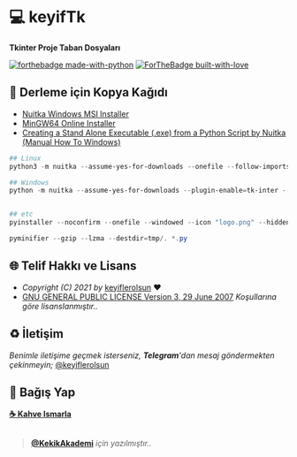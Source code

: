 # 💻 keyifTk

**Tkinter Proje Taban Dosyaları**

[![forthebadge made-with-python](http://ForTheBadge.com/images/badges/made-with-python.svg)](https://www.python.org/)
[![ForTheBadge built-with-love](http://ForTheBadge.com/images/badges/built-with-love.svg)](https://GitHub.com/keyiflerolsun/)

## 🚀 Derleme için Kopya Kağıdı

- [Nuitka Windows MSI Installer](https://nuitka.net/pages/download.html#id5)
- [MinGW64 Online Installer](https://sourceforge.net/projects/mingw-w64/files)
- [Creating a Stand Alone Executable (.exe) from a Python Script by Nuitka (Manual How To Windows)](https://www.youtube.com/watch?v=lCpvyfSwq5A)

```ps1
## Linux
python3 -m nuitka --assume-yes-for-downloads --onefile --follow-imports --include-data-dir=Temalar=Temalar --include-data-file=logo.png=logo.png --linux-onefile-icon=logo.png basla.py

## Windows
python -m nuitka --assume-yes-for-downloads --plugin-enable=tk-inter --windows-disable-console --onefile --follow-imports --include-data-dir=Temalar=Temalar --include-data-file=logo.png=logo.png --windows-icon-from-ico=logo.png basla.py


## etc
pyinstaller --noconfirm --onefile --windowed --icon "logo.png" --hidden-import "tkinter" --add-data "Temalar;Temalar"  "basla.py"

pyminifier --gzip --lzma --destdir=tmp/. *.py

```

## 🌐 Telif Hakkı ve Lisans

* *Copyright (C) 2021 by* [keyiflerolsun](https://github.com/keyiflerolsun) ❤️️
* [GNU GENERAL PUBLIC LICENSE Version 3, 29 June 2007](https://github.com/keyiflerolsun/keyifTk/blob/main/LICENSE) *Koşullarına göre lisanslanmıştır..*

## ♻️ İletişim

*Benimle iletişime geçmek isterseniz, **Telegram**'dan mesaj göndermekten çekinmeyin;* [@keyiflerolsun](https://t.me/keyiflerolsun)

## 💸 Bağış Yap

**[☕️ Kahve Ismarla](https://KekikAkademi.org/Kahve)**

##

> **[@KekikAkademi](https://t.me/KekikAkademi)** *için yazılmıştır..*
